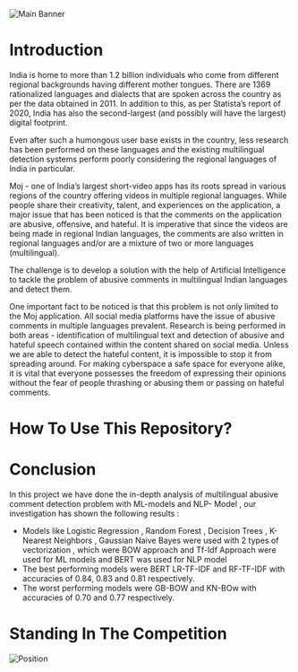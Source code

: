 ![Main Banner](https://res.cloudinary.com/pooja-gera/image/upload/v1639660453/Colorful_Modern_Abstract_Technology_LinkedIn_Banner_iv1zys.png)

# Introduction

India is home to more than 1.2 billion individuals who come from different regional backgrounds having different mother tongues. There are 1369 rationalized languages and dialects that are spoken across the country as per the data obtained in 2011. In addition to this, as per Statista’s report of 2020, India has also the second-largest (and possibly will have the largest) digital footprint. 

Even after such a humongous user base exists in the country, less research has been performed on these languages and the existing multilingual detection systems perform poorly considering the regional languages of India in particular.  

Moj - one of India’s largest short-video apps has its roots spread in various regions of the country offering videos in multiple regional languages. While people share their creativity, talent, and experiences on the application, a major issue that has been noticed is that the comments on the application are abusive, offensive, and hateful. It is imperative that since the videos are being made in regional Indian languages, the comments are also written in regional languages and/or are a mixture of two or more languages (multilingual). 

The challenge is to develop a solution with the help of Artificial Intelligence to tackle the problem of abusive comments in multilingual Indian languages and detect them.  

One important fact to be noticed is that this problem is not only limited to the Moj application. All social media platforms have the issue of abusive comments in multiple languages prevalent. Research is being performed in both areas - identification of multilingual text and detection of abusive and hateful speech contained within the content shared on social media. Unless we are able to detect the hateful content, it is impossible to stop it from spreading around. For making cyberspace a safe space for everyone alike, it is vital that everyone possesses the freedom of expressing their opinions without the fear of people thrashing or abusing them or passing on hateful comments. 

# How To Use This Repository?



# Conclusion 

In this project we have done the in-depth analysis of multilingual abusive comment detection problem with ML-models and NLP- Model , our investigation has shown the following results :
- Models like Logistic Regression , Random Forest , Decision Trees , K-Nearest Neighbors , Gaussian Naive Bayes were used with 2 types of vectorization , which were BOW approach and Tf-Idf Approach were used for ML models and BERT was used for NLP model
- The best performing models were BERT LR-TF-IDF and RF-TF-IDF with accuracies of 0.84, 0.83 and 0.81 respectively.
- The worst performing models were GB-BOW and KN-BOw with accuracies of 0.70 and 0.77 respectively.

# Standing In The Competition 

![Position](https://res.cloudinary.com/pooja-gera/image/upload/v1639661046/WhatsApp_Image_2021-12-16_at_4.51.02_PM_xcqruh.jpg)

